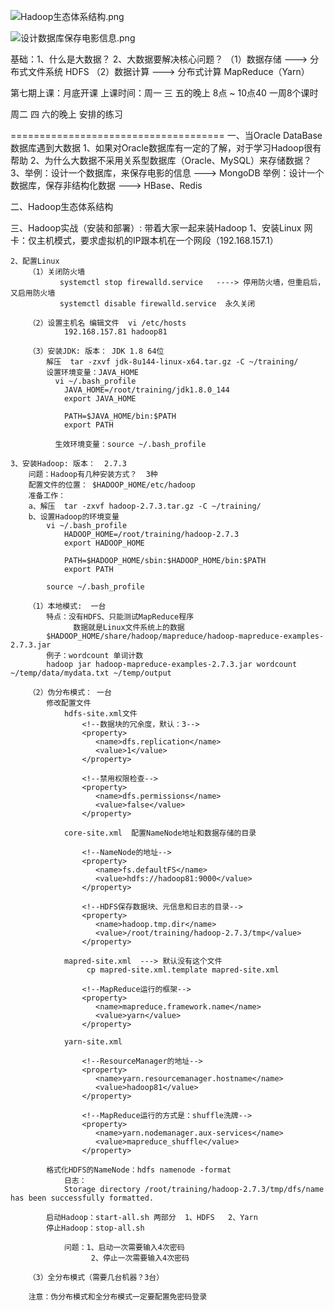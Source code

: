 ![Hadoop生态体系结构.png](https://upload-images.jianshu.io/upload_images/2636843-5528ad26bd2bba4d.png?imageMogr2/auto-orient/strip%7CimageView2/2/w/1240)

![设计数据库保存电影信息.png](https://upload-images.jianshu.io/upload_images/2636843-ca4e8a05d7845b47.png?imageMogr2/auto-orient/strip%7CimageView2/2/w/1240)

基础：1、什么是大数据？
	  2、大数据要解决核心问题？ 
		（1）数据存储 ---> 分布式文件系统 HDFS
		（2）数据计算 ---> 分布式计算 MapReduce（Yarn）

第七期上课：月底开课
上课时间：周一  三   五的晚上  8点   ~ 10点40
          一周8个课时
		  
周二 四  六的晚上 安排的练习
		
=====================================
一、当Oracle DataBase数据库遇到大数据
	1、如果对Oracle数据库有一定的了解，对于学习Hadoop很有帮助
	2、为什么大数据不采用关系型数据库（Oracle、MySQL）来存储数据？
	3、举例：设计一个数据库，来保存电影的信息   ---> MongoDB
	   举例：设计一个数据库，保存非结构化数据   ---> HBase、Redis

二、Hadoop生态体系结构

三、Hadoop实战（安装和部署）: 带着大家一起来装Hadoop
	1、安装Linux
		网卡：仅主机模式，要求虚拟机的IP跟本机在一个网段（192.168.157.1）
		
	2、配置Linux
		（1）关闭防火墙
		       systemctl stop firewalld.service   ----> 停用防火墙，但重启后，又启用防火墙
			   systemctl disable firewalld.service  永久关闭
		
		（2）设置主机名 编辑文件  vi /etc/hosts
		        192.168.157.81 hadoop81
				
		（3）安装JDK: 版本： JDK 1.8 64位
			解压  tar -zxvf jdk-8u144-linux-x64.tar.gz -C ~/training/
			设置环境变量：JAVA_HOME
			  vi ~/.bash_profile
				JAVA_HOME=/root/training/jdk1.8.0_144
				export JAVA_HOME

				PATH=$JAVA_HOME/bin:$PATH
				export PATH
				
			  生效环境变量：source ~/.bash_profile

	3、安装Hadoop: 版本：  2.7.3
		问题：Hadoop有几种安装方式？  3种
		配置文件的位置： $HADOOP_HOME/etc/hadoop
		准备工作：
		a、解压  tar -zxvf hadoop-2.7.3.tar.gz -C ~/training/
		b、设置Hadoop的环境变量
		    vi ~/.bash_profile
				HADOOP_HOME=/root/training/hadoop-2.7.3
				export HADOOP_HOME

				PATH=$HADOOP_HOME/sbin:$HADOOP_HOME/bin:$PATH
				export PATH
			
			source ~/.bash_profile
			
		（1）本地模式:  一台
			特点：没有HDFS、只能测试MapReduce程序
			      数据就是Linux文件系统上的数据
			$HADOOP_HOME/share/hadoop/mapreduce/hadoop-mapreduce-examples-2.7.3.jar
			例子：wordcount 单词计数
			hadoop jar hadoop-mapreduce-examples-2.7.3.jar wordcount ~/temp/data/mydata.txt ~/temp/output
		
		（2）伪分布模式： 一台
			修改配置文件
				hdfs-site.xml文件
					<!--数据块的冗余度，默认：3-->
					<property>
					   <name>dfs.replication</name>
					   <value>1</value>
					</property>

					<!--禁用权限检查-->
					<property>
					   <name>dfs.permissions</name>
					   <value>false</value>
					</property>
					
				core-site.xml  配置NameNode地址和数据存储的目录

					<!--NameNode的地址-->				
					<property>
					   <name>fs.defaultFS</name>
					   <value>hdfs://hadoop81:9000</value>
					</property>		

					<!--HDFS保存数据块、元信息和日志的目录-->
					<property>
					   <name>hadoop.tmp.dir</name>
					   <value>/root/training/hadoop-2.7.3/tmp</value>
					</property>	
					
				mapred-site.xml  ---> 默认没有这个文件
				     cp mapred-site.xml.template mapred-site.xml

					<!--MapReduce运行的框架-->
					<property>
					   <name>mapreduce.framework.name</name>
					   <value>yarn</value>
					</property>	

				yarn-site.xml
	
					<!--ResourceManager的地址-->	
					<property>
					   <name>yarn.resourcemanager.hostname</name>
					   <value>hadoop81</value>
					</property>					

					<!--MapReduce运行的方式是：shuffle洗牌-->
					<property>
					   <name>yarn.nodemanager.aux-services</name>
					   <value>mapreduce_shuffle</value>
					</property>	

			格式化HDFS的NameNode：hdfs namenode -format
				日志：
				Storage directory /root/training/hadoop-2.7.3/tmp/dfs/name has been successfully formatted.
		
			启动Hadoop：start-all.sh 两部分  1、HDFS   2、Yarn
			停止Hadoop：stop-all.sh
		
				问题：1、启动一次需要输入4次密码
				      2、停止一次需要输入4次密码
		
		（3）全分布模式（需要几台机器？3台）
	
		注意：伪分布模式和全分布模式一定要配置免密码登录
